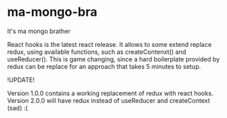 # ma-mongo-bra

It's ma mongo brather

React hooks is the latest react release. It allows to some extend replace redux, using available functions, such as createContenxt() and useReducer(). This is game changing, since a hard boilerplate provided by redux can be replace for an approach that takes 5 minutes to setup.

!UPDATE!

Version 1.0.0 contains a working replacement of redux with react hooks. Version 2.0.0 will have redux instead of useReducer and createContext (sad) :(
